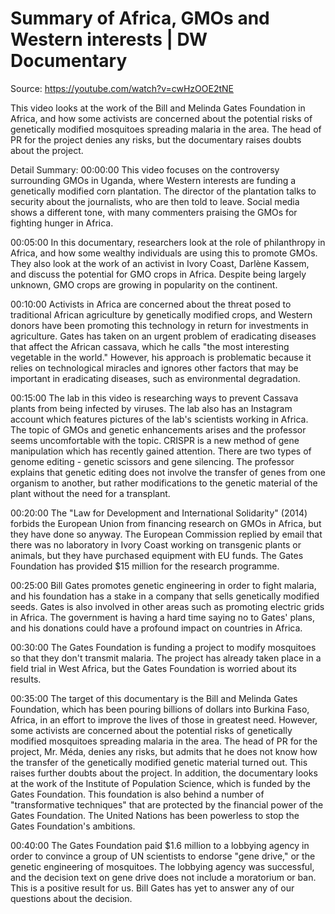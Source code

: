 # Summary of Africa, GMOs and Western interests | DW Documentary

Source: https://youtube.com/watch?v=cwHzOOE2tNE

This video looks at the work of the Bill and Melinda Gates Foundation in Africa, and how some activists are concerned about the potential risks of genetically modified mosquitoes spreading malaria in the area. The head of PR for the project denies any risks, but the documentary raises doubts about the project.

Detail Summary: 
00:00:00
This video focuses on the controversy surrounding GMOs in Uganda, where Western interests are funding a genetically modified corn plantation. The director of the plantation talks to security about the journalists, who are then told to leave. Social media shows a different tone, with many commenters praising the GMOs for fighting hunger in Africa.

00:05:00
In this documentary, researchers look at the role of philanthropy in Africa, and how some wealthy individuals are using this to promote GMOs. They also look at the work of an activist in Ivory Coast, Darlène Kassem, and discuss the potential for GMO crops in Africa. Despite being largely unknown, GMO crops are growing in popularity on the continent.

00:10:00
Activists in Africa are concerned about the threat posed to traditional African agriculture by genetically modified crops, and Western donors have been promoting this technology in return for investments in agriculture. Gates has taken on an urgent problem of eradicating diseases that affect the African cassava, which he calls "the most interesting vegetable in the world." However, his approach is problematic because it relies on technological miracles and ignores other factors that may be important in eradicating diseases, such as environmental degradation.

00:15:00
The lab in this video is researching ways to prevent Cassava plants from being infected by viruses. The lab also has an Instagram account which features pictures of the lab's scientists working in Africa. The topic of GMOs and genetic enhancements arises and the professor seems uncomfortable with the topic. CRISPR is a new method of gene manipulation which has recently gained attention. There are two types of genome editing - genetic scissors and gene silencing. The professor explains that genetic editing does not involve the transfer of genes from one organism to another, but rather modifications to the genetic material of the plant without the need for a transplant.

00:20:00
The "Law for Development and International Solidarity" (2014) forbids the European Union from financing research on GMOs in Africa, but they have done so anyway. The European Commission replied by email that there was no laboratory in Ivory Coast working on transgenic plants or animals, but they have purchased equipment with EU funds. The Gates Foundation has provided $15 million for the research programme.

00:25:00
Bill Gates promotes genetic engineering in order to fight malaria, and his foundation has a stake in a company that sells genetically modified seeds. Gates is also involved in other areas such as promoting electric grids in Africa. The government is having a hard time saying no to Gates' plans, and his donations could have a profound impact on countries in Africa.

00:30:00
The Gates Foundation is funding a project to modify mosquitoes so that they don't transmit malaria. The project has already taken place in a field trial in West Africa, but the Gates Foundation is worried about its results.

00:35:00
The target of this documentary is the Bill and Melinda Gates Foundation, which has been pouring billions of dollars into Burkina Faso, Africa, in an effort to improve the lives of those in greatest need. However, some activists are concerned about the potential risks of genetically modified mosquitoes spreading malaria in the area. The head of PR for the project, Mr. Méda, denies any risks, but admits that he does not know how the transfer of the genetically modified genetic material turned out. This raises further doubts about the project. In addition, the documentary looks at the work of the Institute of Population Science, which is funded by the Gates Foundation. This foundation is also behind a number of "transformative techniques" that are protected by the financial power of the Gates Foundation. The United Nations has been powerless to stop the Gates Foundation's ambitions.

00:40:00
The Gates Foundation paid $1.6 million to a lobbying agency in order to convince a group of UN scientists to endorse "gene drive," or the genetic engineering of mosquitoes. The lobbying agency was successful, and the decision text on gene drive does not include a moratorium or ban. This is a positive result for us. Bill Gates has yet to answer any of our questions about the decision.

